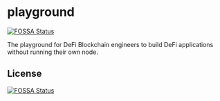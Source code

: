 # playground
[![FOSSA Status](https://app.fossa.com/api/projects/git%2Bgithub.com%2FDeFiCh%2Fplayground.svg?type=shield)](https://app.fossa.com/projects/git%2Bgithub.com%2FDeFiCh%2Fplayground?ref=badge_shield)

The playground for DeFi Blockchain engineers to build DeFi applications without running their own node.


## License
[![FOSSA Status](https://app.fossa.com/api/projects/git%2Bgithub.com%2FDeFiCh%2Fplayground.svg?type=large)](https://app.fossa.com/projects/git%2Bgithub.com%2FDeFiCh%2Fplayground?ref=badge_large)